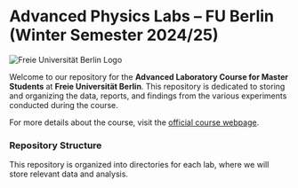 # Advanced Physics Labs – FU Berlin (Winter Semester 2024/25)

![Freie Universität Berlin Logo](https://upload.wikimedia.org/wikipedia/commons/6/6d/Freie_Universit%C3%A4t_Berlin_Logo_05.2024.svg)

Welcome to our repository for the **Advanced Laboratory Course for Master Students** at **Freie Universität Berlin**. This repository is dedicated to storing and organizing the data, reports, and findings from the various experiments conducted during the course.

For more details about the course, visit the [official course webpage](https://www.physik.fu-berlin.de/en/studium/lehre/fortgeschrittenenpraktikum/fp-master/index.html).

### Repository Structure

This repository is organized into directories for each lab, where we will store relevant data and analysis.
